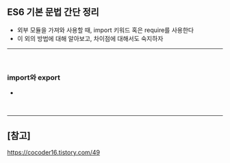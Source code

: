 ## ES6 기본 문법 간단 정리
- 외부 모듈을 가져와 사용할 때, import 키워드 혹은 require를 사용한다
- 이 외의 방법에 대해 알아보고, 차이점에 대해서도 숙지하자

<hr>
<br>

### import와 export
- 

<br>
<hr>

## [참고]
https://cocoder16.tistory.com/49